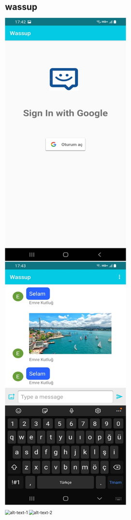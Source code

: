 # wassup


<img src="https://github.com/emrekutlug/wassup/blob/main/screenshots/image4.jpeg" alt="drawing" width="400" height="800"/>
<img src="https://github.com/emrekutlug/wassup/blob/main/screenshots/image1.jpeg" alt="drawing" width="400" height="800"/>


![alt-text-1](https://github.com/emrekutlug/wassup/blob/main/screenshots/image4.jpeg" "title-1") ![alt-text-2](https://github.com/emrekutlug/wassup/blob/main/screenshots/image4.jpeg" "title-2")
